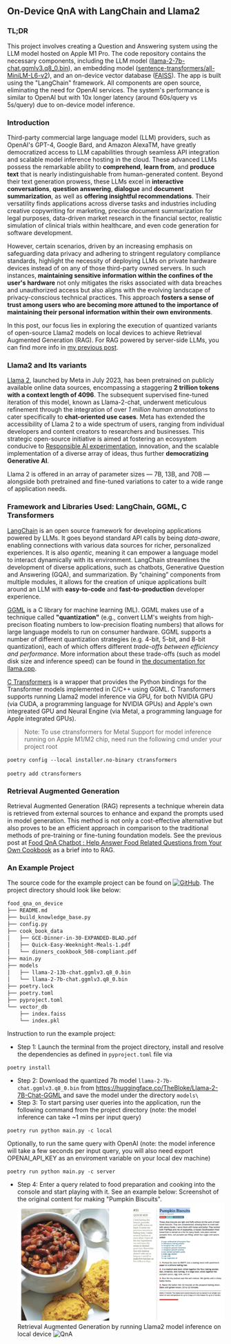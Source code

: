## On-Device QnA with LangChain and Llama2
### TL;DR
This project involves creating a Question and Answering system using the LLM model hosted on Apple M1 Pro. The code repository contains the necessary components, including the LLM model ([llama-2-7b-chat.ggmlv3.q8_0.bin](https://huggingface.co/TheBloke/Llama-2-7B-Chat-GGML)), an embedding model ([sentence-transformers/all-MiniLM-L6-v2](https://huggingface.co/sentence-transformers/all-MiniLM-L6-v2)), and an on-device vector database ([FAISS](https://github.com/facebookresearch/faiss)). The app is built using the "LangChain" framework. All components are open source, eliminating the need for OpenAI services. The system's performance is similar to OpenAI but with 10x longer latency (around 60s/query vs 5s/query) due to on-device model inference.
### Introduction 
Third-party commercial large language model (LLM) providers, such as OpenAI's GPT-4, Google Bard, and Amazon AlexaTM, have greatly democratized access to LLM capabilities through seamless API integration and scalable model inference hosting in the cloud. These advanced LLMs possess the remarkable ability to **comprehend**, **learn from**, and **produce text** that is nearly indistinguishable from human-generated content. Beyond their text generation prowess, these LLMs excel in **interactive conversations**, **question answering**, **dialogue** and **document summarization**, as well as **offering insightful recommendations**. Their versatility finds applications across diverse tasks and industries including creative copywriting for marketing, precise document summarization for legal purposes, data-driven market research in the financial sector, realistic simulation of clinical trials within healthcare, and even code generation for software development.

However, certain scenarios, driven by an increasing emphasis on safeguarding data privacy and adhering to stringent regulatory compliance standards, highlight the necessity of deploying LLMs on private hardware devices instead of on any of those third-party owned servers. In such instances, **maintaining sensitive information within the confines of the user's hardware** not only mitigates the risks associated with data breaches and unauthorized access but also aligns with the evolving landscape of privacy-conscious technical practices. This approach **fosters a sense of trust among users who are becoming more attuned to the importance of maintaining their personal information within their own environments**.

In this post, our focus lies in exploring the execution of quantized variants of open-source Llama2 models on local devices to achieve Retrieval Augmented Generation (RAG). For RAG powered by server-side LLMs, you can find more info in [my previous post](https://bearbearyu1223.github.io/chatbot/2023/07/31/food-qna-on-server-llm.html). 

### Llama2 and Its variants 
[Llama 2](https://ai.meta.com/resources/models-and-libraries/llama/), launched by Meta in July 2023, has been pretrained on publicly available online data sources, encompassing a staggering **2 trillion tokens with a context length of 4096**. The subsequent supervised fine-tuned iteration of this model, known as Llama-2-chat, underwent meticulous refinement through the integration of over *1 million human annotations* to cater specifically to **chat-oriented use cases**. Meta has extended the accessibility of Llama 2 to a wide spectrum of users, ranging from individual developers and content creators to researchers and businesses. This strategic open-source initiative is aimed at fostering an ecosystem conducive to [Responsible AI experimentation](https://ai.meta.com/static-resource/responsible-use-guide/), innovation, and the scalable implementation of a diverse array of ideas, thus further **democratizing Generative AI**.

Llama 2 is offered in an array of parameter sizes — 7B, 13B, and 70B — alongside both pretrained and fine-tuned variations to cater to a wide range of application needs.

### Framework and Libraries Used: LangChain, GGML, C Transformers 
[LangChain](https://python.langchain.com/docs/get_started/introduction.html) is an open source framework for developing applications powered by LLMs. It goes beyond standard API calls by being *data-aware*, enabling connections with various data sources for richer, personalized experiences. It is also *agentic*, meaning it can empower a language model to interact dynamically with its environment. LangChain streamlines the development of diverse applications, such as chatbots, Generative Question and Answering (GQA), and summarization. By “chaining” components from multiple modules, it allows for the creation of unique applications built around an LLM with **easy-to-code** and **fast-to-production** developer experience. 


[GGML](https://github.com/ggerganov/ggml) is a C library for machine learning (ML). GGML makes use of a technique called **"quantization"** (e.g., convert LLM's weights from high-precison floating numbers to low-precision floating numbers) that allows for large language models to run on consumer hardware. GGML supports a number of different quantization strategies (e.g. 4-bit, 5-bit, and 8-bit quantization), each of which offers different *trade-offs between efficiency and performance*. More information about these trade-offs (such as model disk size and inference speed) can be found in [the documentation for llama.cpp](https://github.com/ggerganov/llama.cpp). 

[C Transformers](https://github.com/marella/ctransformers) is a wrapper that provides the Python bindings for the Transformer models implemented in C/C++ using GGML. 
C Transformers supports running Llama2 model inference via GPU, for both NVIDIA GPU (via CUDA, a programming language for NVIDIA GPUs) and Apple's own integreated GPU and Neural Engine (via Metal, a programming language for Apple integrated GPUs).

> Note: To use ctransformers for Metal Support for model inference running on Apple M1/M2 chip, need run the following cmd under your project root
~~~
poetry config --local installer.no-binary ctransformers

poetry add ctransformers 
~~~

### Retrieval Augmented Generation
Retrieval Augmented Generation (RAG) represents a technique wherein data is retrieved from external sources to enhance and expand the prompts used in model generation. This method is not only a cost-effective alternative but also proves to be an efficient approach in comparison to the traditional methods of pre-training or fine-tuning foundation models.
See the previous post at [Food QnA Chatbot : Help Answer Food Related Questions from Your Own Cookbook](https://bearbearyu1223.github.io/chatbot/2023/07/31/food-qna-on-server-llm.html) as a brief into to RAG. 

### An Example Project 
The source code for the example project can be found on [![GitHub](https://img.shields.io/badge/github-%23121011.svg?style=for-the-badge&logo=github&logoColor=white)](https://github.com/bearbearyu1223/langchain_playground/tree/main/food_qna_on_device). The project directory should look like below:
```
food_qna_on_device
├── README.md
├── build_knowledge_base.py
├── config.py
├── cook_book_data
│   ├── GCE-Dinner-in-30-EXPANDED-BLAD.pdf
│   ├── Quick-Easy-Weeknight-Meals-1.pdf
│   └── dinners_cookbook_508-compliant.pdf
├── main.py
├── models
│   ├── llama-2-13b-chat.ggmlv3.q8_0.bin
│   └── llama-2-7b-chat.ggmlv3.q8_0.bin
├── poetry.lock
├── poetry.toml
├── pyproject.toml
└── vector_db
    ├── index.faiss
    └── index.pkl
```

Instruction to run the example project:
* Step 1: Launch the terminal from the project directory, install and resolve the dependencies as defined in `pyproject.toml` file via
~~~
poetry install
~~~
* Step 2: Download the quantized 7b model `llama-2-7b-chat.ggmlv3.q8_0.bin` from https://huggingface.co/TheBloke/Llama-2-7B-Chat-GGML and save the model under the directory ``models\`` 
* Step 3: To start parsing user queries into the application, run the following command from the project directory (note: the model inference can take ~1 mins per input query)
~~~
poetry run python main.py -c local 
~~~ 
Optionally, to run the same query with OpenAI (note: the model inference will take a few seconds per input query, you will also need export OPENAI_API_KEY as an enviroment variable on your local dev machine)
~~~
poetry run python main.py -c server
~~~ 
* Step 4: Enter a query related to food preparation and cooking into the console and start playing with it. 
See an example below:
Screenshot of the original content for making "Pumpkin Biscuits". 
 ![Original Content](assets/original.png)
Retrieval Augmented Generation by running Llama2 model inference on local device
 ![QnA](assets/response.png)
